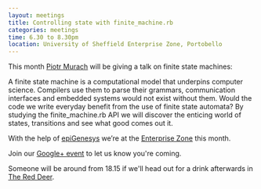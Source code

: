```yaml
---
layout: meetings
title: Controlling state with finite_machine.rb
categories: meetings
time: 6.30 to 8.30pm
location: University of Sheffield Enterprise Zone, Portobello
---
```


This month [Piotr Murach](https://github.com/peter-murach) will be
giving a talk on finite state machines:

A finite state machine is a computational model that underpins computer
science. Compilers use them to parse their grammars,
communication interfaces and embedded systems would not exist without
them. Would the code we write everyday benefit from the use of finite
state automata? By studying the finite_machine.rb API we will discover
the enticing world of states, transitions and see what good comes out
it.

With the help of [epiGenesys](http://www.epigenesys.org.uk/) we’re at the [Enterprise Zone](http://enterprise.shef.ac.uk/about-us) this month.

Join our [Google+
event](http://shrug.org/meetings/shrug-53/) to let us know you're coming.

Someone will be around from 18.15 if we'll head out for a drink afterwards in [The Red
Deer](http://www.red-deer-sheffield.co.uk/).
